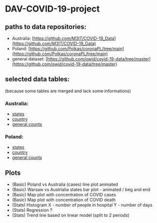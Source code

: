# DAV-COVID-19-project

## paths to data repositories:
* Australia: [https://github.com/M3IT/COVID-19_Data](https://github.com/M3IT/COVID-19_Data)
* Poland: [https://github.com/Polkas/coronaPL/tree/main](https://github.com/Polkas/coronaPL/tree/main)
* general dataset: [https://github.com/owid/covid-19-data/tree/master](https://github.com/owid/covid-19-data/tree/master)
## selected data tables:
(because some tables are merged and lack some informations)
### Australia:
* [states](https://github.com/M3IT/COVID-19_Data/blob/master/Data/COVID_AU_state.csv)
* [country](https://github.com/M3IT/COVID-19_Data/blob/master/Data/COVID_AU_national.csv)
* [general counts](https://github.com/owid/covid-19-data/blob/master/public/data/cases_deaths/full_data.csv)
### Poland:
* [states](https://github.com/Polkas/coronaPL/blob/main/gov/data/pow_df_full.csv.gz)
* [country](https://github.com/Polkas/coronaPL/blob/main/gov/data/pow_df_full.csv.gz)
* [general counts](https://github.com/owid/covid-19-data/blob/master/public/data/cases_deaths/full_data.csv)

## Plots

- (Basic) Poland vs Australia (cases) line  plot animated
- (Basic) Warsaw vs Austrialia states bar plot - animated / beg and end 
- (Basic) Map plot with concentration of COVID cases
- (Basic) Map plot with concentration of COVID death
- (Stats) Histogram X  - number of people in hospital Y -  number of days
- (Stats) Regression ? 
- (Stats) Trend line based on linear model (split to 2 periods)

